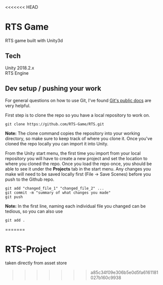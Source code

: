 <<<<<<< HEAD
# RTS Game

RTS game built with Unity3d

## Tech
Unity 2018.2.x  
RTS Engine

## Dev setup / pushing your work
For general questions on how to use Git, I've found [Git's public docs](https://git-scm.com/book/en/v2/Getting-Started-Git-Basics) are very helpful. 

First step is to clone the repo so you have a local repository to work on.

```
git clone https://github.com/RTS-Game/RTS.git
```
**Note:** The clone command copies the repository into your working directory, so make sure to keep track of where you clone it. Once you've cloned the repo locally you can import it into Unity.

From the Unity start menu, the first time you import from your local repository you will have to create a new project and set the location to where you cloned the repo. Once you load the repo once, you should be able to see it under the **Projects** tab in the start menu. Any changes you make will need to be saved locally first (File -> Save Scenes) before you push to the Github repo.   

```
git add "changed_file_1" "changed_file_2" ...
git commit -m "summary of what changes you made"
git push
```

**Note:** In the first line, naming each individual file you changed can be tedious, so you can also use
```
git add .
```
=======
# RTS-Project
taken directly from asset store
>>>>>>> a85c34f09e306b5e0d5fa6161181027b160c9938
